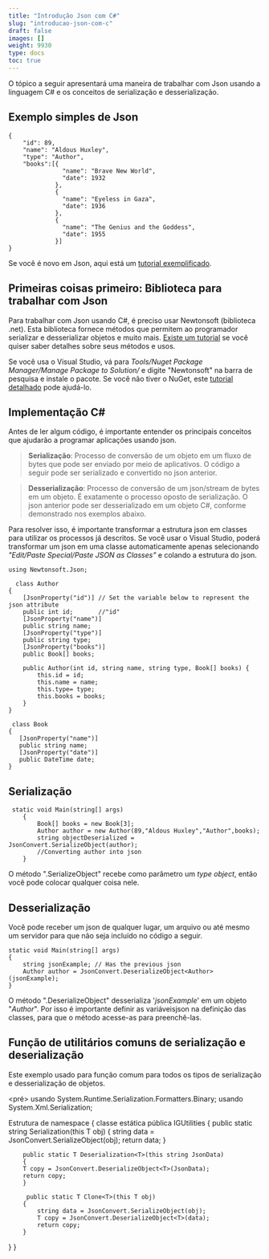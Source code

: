```yaml
---
title: "Introdução Json com C#"
slug: "introducao-json-com-c"
draft: false
images: []
weight: 9930
type: docs
toc: true
---
```


O tópico a seguir apresentará uma maneira de trabalhar com Json usando a linguagem C# e os conceitos de serialização e desserialização.

## Exemplo simples de Json
    {
        "id": 89,
        "name": "Aldous Huxley",
        "type": "Author",
        "books":[{
                   "name": "Brave New World",
                   "date": 1932 
                 },
                 {
                   "name": "Eyeless in Gaza",
                   "date": 1936
                 },
                 {
                   "name": "The Genius and the Goddess",
                   "date": 1955 
                 }]  
    }

Se você é novo em Json, aqui está um [tutorial exemplificado][1].


[1]: https://www.w3schools.com/js/js_json_intro.asp "tutorial"

## Primeiras coisas primeiro: Biblioteca para trabalhar com Json
Para trabalhar com Json usando C#, é preciso usar Newtonsoft (biblioteca .net). Esta biblioteca fornece métodos que permitem ao programador serializar e desserializar objetos e muito mais.
[Existe um tutorial][1] se você quiser saber detalhes sobre seus métodos e usos.

Se você usa o Visual Studio, vá para *Tools/Nuget Package Manager/Manage Package to Solution/* e digite "Newtonsoft" na barra de pesquisa e instale o pacote.
Se você não tiver o NuGet, este [tutorial detalhado][2] pode ajudá-lo.


[1]: http://www.newtonsoft.com/json
[2]: https://developer.xamarin.com/guides/cross-platform/xamarin-studio/nuget_walkthrough/

## Implementação C#
Antes de ler algum código, é importante entender os principais conceitos que ajudarão a programar aplicações usando json.

> **Serialização**: Processo de conversão de um objeto em um fluxo de bytes que pode ser enviado por meio de aplicativos. O código a seguir pode ser serializado e convertido no json anterior.


> **Desserialização**: Processo de conversão de um json/stream de bytes em um objeto. É exatamente o processo oposto de serialização. O json anterior pode ser desserializado em um objeto C#, conforme demonstrado nos exemplos abaixo.

Para resolver isso, é importante transformar a estrutura json em classes para utilizar os processos já descritos. Se você usar o Visual Studio, poderá transformar um json em uma classe automaticamente apenas selecionando *"Edit/Paste Special/Paste JSON as Classes"* e colando a estrutura do json.

    using Newtonsoft.Json;

      class Author
    {
        [JsonProperty("id")] // Set the variable below to represent the json attribute 
        public int id;       //"id"
        [JsonProperty("name")]
        public string name;
        [JsonProperty("type")]
        public string type;
        [JsonProperty("books")]
        public Book[] books;

        public Author(int id, string name, string type, Book[] books) {
            this.id = id;
            this.name = name;
            this.type= type;
            this.books = books;
        }
    }

     class Book
    {
       [JsonProperty("name")]
       public string name;
       [JsonProperty("date")]
       public DateTime date;
    }

## Serialização
 
     static void Main(string[] args)
        {
            Book[] books = new Book[3];
            Author author = new Author(89,"Aldous Huxley","Author",books);
            string objectDeserialized = JsonConvert.SerializeObject(author); 
            //Converting author into json
        }

O método ".SerializeObject" recebe como parâmetro um *type object*, então você pode colocar qualquer coisa nele.

## Desserialização
Você pode receber um json de qualquer lugar, um arquivo ou até mesmo um servidor para que não seja incluído no código a seguir.

    static void Main(string[] args)
    {
        string jsonExample; // Has the previous json
        Author author = JsonConvert.DeserializeObject<Author>(jsonExample);
    }

O método ".DeserializeObject" desserializa '*jsonExample*' em um objeto "*Author*". Por isso é importante definir as variáveis ​​json na definição das classes, para que o método acesse-as para preenchê-las.

## Função de utilitários comuns de serialização e deserialização
Este exemplo usado para função comum para todos os tipos de serialização e desserialização de objetos.

<pré>
usando System.Runtime.Serialization.Formatters.Binary;
usando System.Xml.Serialization;

Estrutura de namespace
{
classe estática pública IGUtilities
{
        public static string Serialization<T>(this T obj)
        {
        string data = JsonConvert.SerializeObject(obj);
        return data;
        }

        public static T Deserialization<T>(this string JsonData)
        {
        T copy = JsonConvert.DeserializeObject<T>(JsonData);
        return copy;
        }

         public static T Clone<T>(this T obj)
        {
            string data = JsonConvert.SerializeObject(obj);
            T copy = JsonConvert.DeserializeObject<T>(data);
            return copy;
        }
}
}
</pre>



